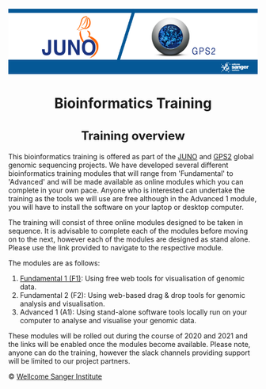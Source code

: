 <!-- coverpage.md -->

<!-- TODO: Add image -->
<!-- <img src="/img/training_banner.png"></img> -->
<!-- <div align=center>
<img width="200" src="/img/training_banner.png"/>
</div> -->


<div style="text-align: center">

![logo](/img/training_banner.png)

# Bioinformatics Training

<h2 style="font-size: 1.5rem">Training overview</h2>

</div>

This bioinformatics training is offered as part of the [JUNO](https://www.gbsgen.net/) and [GPS2](https://www.pneumogen.net/gps/index.html) global genomic sequencing projects. We have developed several different bioinformatics training modules that will range from 'Fundamental' to 'Advanced' and will be made available as online modules which you can complete in your own pace. Anyone who is interested can undertake the training as the tools we will use are free although in the Advanced 1 module, you will have to install the software on your laptop or desktop computer.
 
The training will consist of  three online modules designed to be taken in sequence. It is advisable to complete each of the modules before moving on to the next, however each of the modules are designed as stand alone. Please use the link provided to navigate to the respective module.

The modules are as follows:
1. [Fundamental 1 (F1)](F1/): Using free web tools for visualisation of genomic data. 
2. Fundamental 2 (F2): Using web-based drag & drop tools for genomic analysis and visualisation. 
3. Advanced 1 (A1): Using stand-alone software tools locally run on your computer to analyse and visualise your genomic data.

These modules will be rolled out during the course of 2020 and 2021 and the links will be enabled once the modules become available. Please note, anyone can do the training, however the slack channels providing support will be limited to our project partners.

&copy; [Wellcome Sanger Institute](https://www.sanger.ac.uk/)
